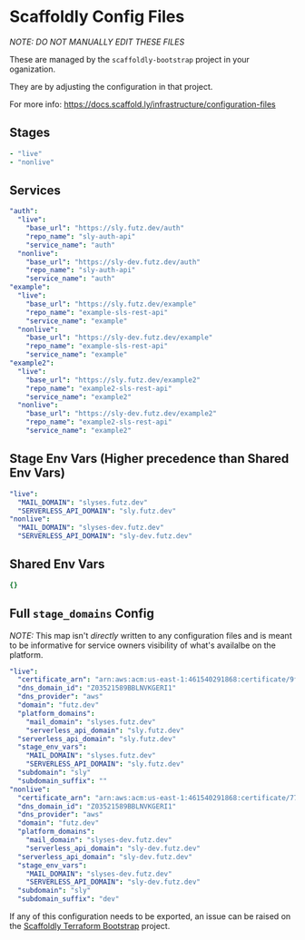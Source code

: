 # Scaffoldly Config Files

*NOTE: DO NOT MANUALLY EDIT THESE FILES*

These are managed by the `scaffoldly-bootstrap` project in your oganization.

They are by adjusting the configuration in that project.

For more info: https://docs.scaffold.ly/infrastructure/configuration-files

## Stages

```yaml
- "live"
- "nonlive"

```

## Services

```yaml
"auth":
  "live":
    "base_url": "https://sly.futz.dev/auth"
    "repo_name": "sly-auth-api"
    "service_name": "auth"
  "nonlive":
    "base_url": "https://sly-dev.futz.dev/auth"
    "repo_name": "sly-auth-api"
    "service_name": "auth"
"example":
  "live":
    "base_url": "https://sly.futz.dev/example"
    "repo_name": "example-sls-rest-api"
    "service_name": "example"
  "nonlive":
    "base_url": "https://sly-dev.futz.dev/example"
    "repo_name": "example-sls-rest-api"
    "service_name": "example"
"example2":
  "live":
    "base_url": "https://sly.futz.dev/example2"
    "repo_name": "example2-sls-rest-api"
    "service_name": "example2"
  "nonlive":
    "base_url": "https://sly-dev.futz.dev/example2"
    "repo_name": "example2-sls-rest-api"
    "service_name": "example2"

```

## Stage Env Vars (Higher precedence than Shared Env Vars)

```yaml
"live":
  "MAIL_DOMAIN": "slyses.futz.dev"
  "SERVERLESS_API_DOMAIN": "sly.futz.dev"
"nonlive":
  "MAIL_DOMAIN": "slyses-dev.futz.dev"
  "SERVERLESS_API_DOMAIN": "sly-dev.futz.dev"

```

## Shared Env Vars

```yaml
{}

```

## Full `stage_domains` Config

_NOTE:_ This map isn't *directly* written to any configuration files and is 
meant to be informative for service owners visibility of what's availalbe
on the platform.

```yaml
"live":
  "certificate_arn": "arn:aws:acm:us-east-1:461540291868:certificate/9f458373-3a5c-4b8e-8925-91c4d5f281ab"
  "dns_domain_id": "Z03521589BBLNVKGERI1"
  "dns_provider": "aws"
  "domain": "futz.dev"
  "platform_domains":
    "mail_domain": "slyses.futz.dev"
    "serverless_api_domain": "sly.futz.dev"
  "serverless_api_domain": "sly.futz.dev"
  "stage_env_vars":
    "MAIL_DOMAIN": "slyses.futz.dev"
    "SERVERLESS_API_DOMAIN": "sly.futz.dev"
  "subdomain": "sly"
  "subdomain_suffix": ""
"nonlive":
  "certificate_arn": "arn:aws:acm:us-east-1:461540291868:certificate/779615a5-c38b-4df4-b77e-64db8dfb85f3"
  "dns_domain_id": "Z03521589BBLNVKGERI1"
  "dns_provider": "aws"
  "domain": "futz.dev"
  "platform_domains":
    "mail_domain": "slyses-dev.futz.dev"
    "serverless_api_domain": "sly-dev.futz.dev"
  "serverless_api_domain": "sly-dev.futz.dev"
  "stage_env_vars":
    "MAIL_DOMAIN": "slyses-dev.futz.dev"
    "SERVERLESS_API_DOMAIN": "sly-dev.futz.dev"
  "subdomain": "sly"
  "subdomain_suffix": "dev"

```

If any of this configuration needs to be exported, an issue can be raised on the
[Scaffoldly Terraform Bootstrap](https://github.com/scaffoldly/terraform-scaffoldly-bootstrap)
project.

